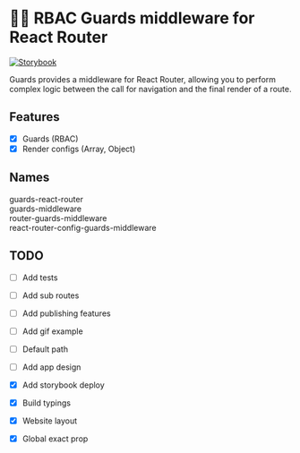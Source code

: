 # 👮‍♂️ RBAC Guards middleware for React Router

[![Storybook](https://cdn.jsdelivr.net/gh/storybookjs/brand@master/badge/badge-storybook.svg)](https://toastyboost.github.io/guards-middleware/)

Guards provides a middleware for React Router, allowing you to perform complex logic between the call for navigation and the final render of a route.

## Features

- [x] Guards (RBAC)
- [x] Render configs (Array, Object)

## Names

guards-react-router  
guards-middleware  
router-guards-middleware  
react-router-config-guards-middleware

## TODO

- [ ] Add tests
- [ ] Add sub routes
- [ ] Add publishing features
- [ ] Add gif example
- [ ] Default path
- [ ] Add app design

- [x] Add storybook deploy
- [x] Build typings
- [x] Website layout
- [x] Global exact prop
